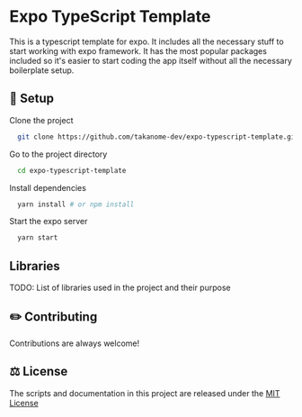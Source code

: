# Expo TypeScript Template

This is a typescript template for expo. It includes all the necessary stuff to start working with expo framework. It has the most popular packages included so it's easier to start coding the app itself without all the necessary boilerplate setup.

## 🚀 Setup

Clone the project

```bash
  git clone https://github.com/takanome-dev/expo-typescript-template.git
```

Go to the project directory

```bash
  cd expo-typescript-template
```

Install dependencies

```bash
  yarn install # or npm install
```

Start the expo server

```bash
  yarn start
```

## Libraries

TODO: List of libraries used in the project and their purpose

## ✏️ Contributing

Contributions are always welcome!

## ⚖️ License

The scripts and documentation in this project are released under the [MIT License](LICENSE)
